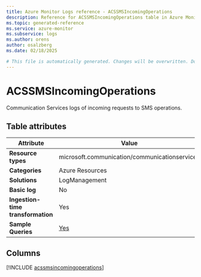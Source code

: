 ```yaml
---
title: Azure Monitor Logs reference - ACSSMSIncomingOperations
description: Reference for ACSSMSIncomingOperations table in Azure Monitor Logs.
ms.topic: generated-reference
ms.service: azure-monitor
ms.subservice: logs
ms.author: orens
author: osalzberg
ms.date: 02/18/2025

# This file is automatically generated. Changes will be overwritten. Do not change this file directly.
---
```


# ACSSMSIncomingOperations

Communication Services logs of incoming requests to SMS operations.


## Table attributes

|Attribute|Value|
|---|---|
|**Resource types**|microsoft.communication/communicationservices|
|**Categories**|Azure Resources|
|**Solutions**| LogManagement|
|**Basic log**|No|
|**Ingestion-time transformation**|Yes|
|**Sample Queries**|[Yes](/azure/azure-monitor/reference/queries/acssmsincomingoperations)|



## Columns
  
[!INCLUDE [acssmsincomingoperations](~/reusable-content/ce-skilling/azure/includes/azure-monitor/reference/tables/acssmsincomingoperations-include.md)]
